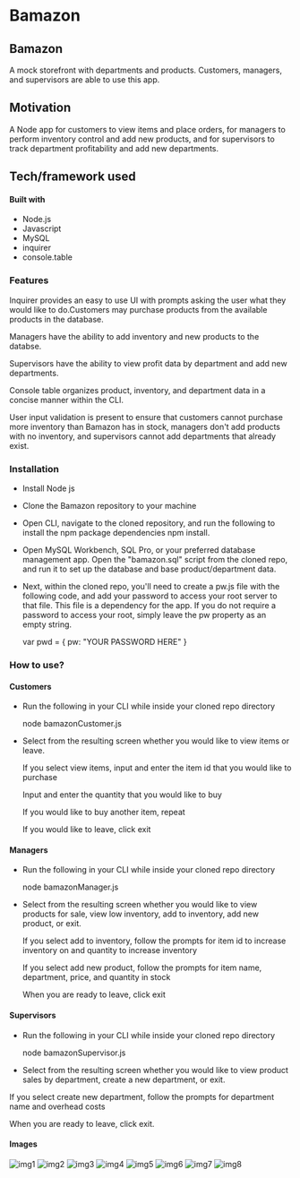 # Bamazon
## Bamazon
A mock storefront with departments and products. Customers, managers, and supervisors are able to use this app.

## Motivation
A Node app for customers to view items and place orders, for managers to perform inventory control and add new products, and for supervisors to track department profitability and add new departments.

## Tech/framework used

#### Built with

- Node.js
- Javascript
- MySQL
- inquirer
- console.table

### Features

Inquirer provides an easy to use UI with prompts asking the user what they would like to do.Customers may purchase products from the available products in the database.

Managers have the ability to add inventory and new products to the databse.

Supervisors have the ability to view profit data by department and add new departments.

Console table organizes product, inventory, and department data in a concise manner within the CLI.

User input validation is present to ensure that customers cannot purchase more inventory than Bamazon has in stock, managers don't add products with no inventory, and supervisors cannot add departments that already exist.

### Installation
- Install Node js

- Clone the Bamazon repository to your machine

- Open CLI, navigate to the cloned repository, and run the      following to install the npm package dependencies npm install.

- Open MySQL Workbench, SQL Pro, or your preferred database    management app. Open the "bamazon.sql" script from the cloned repo, and run it to set up the database and base product/department data.

- Next, within the cloned repo, you'll need to create a pw.js   file with the following code, and add your password to access your root server to that file. This file is a dependency for the app. If you do not require a password to access your root, simply leave the pw property as an empty string.

  var pwd = {
	pw: "YOUR PASSWORD HERE"
  }
	
### How to use?

#### Customers

- Run the following in your CLI while inside your cloned repo directory

  node bamazonCustomer.js

- Select from the resulting screen whether you would like to view items or leave.

    If you select view items, input and enter the item id that you would like to purchase

    Input and enter the quantity that you would like to buy

    If you would like to buy another item, repeat

    If you would like to leave, click exit

#### Managers

- Run the following in your CLI while inside your cloned repo directory

  node bamazonManager.js
- Select from the resulting screen whether you would like to view products for sale, view low inventory, add to inventory, add new product, or exit.

    If you select add to inventory, follow the prompts for item id to increase inventory on and quantity to increase inventory

    If you select add new product, follow the prompts for item name, department, price, and quantity in stock

    When you are ready to leave, click exit

#### Supervisors

- Run the following in your CLI while inside your cloned repo directory

  node bamazonSupervisor.js

- Select from the resulting screen whether you would like to view product sales by department, create a new department, or exit.

If you select create new department, follow the prompts for department name and overhead costs

When you are ready to leave, click exit.

#### Images

![img1](https://user-images.githubusercontent.com/25557837/86536736-cbb57b00-be9e-11ea-9339-4b31fbd4eb14.PNG)
![img2](https://user-images.githubusercontent.com/25557837/86536738-cc4e1180-be9e-11ea-9238-2460a4215d0a.PNG)
![img3](https://user-images.githubusercontent.com/25557837/86536740-cce6a800-be9e-11ea-9247-aaedbbc6e9af.PNG)
![img4](https://user-images.githubusercontent.com/25557837/86536741-cce6a800-be9e-11ea-8521-edb584a632c0.PNG)
![img5](https://user-images.githubusercontent.com/25557837/86536743-cce6a800-be9e-11ea-913b-2f1382f749a4.PNG)
![img6](https://user-images.githubusercontent.com/25557837/86536744-cce6a800-be9e-11ea-9cf5-c242a5d0524c.PNG)
![img7](https://user-images.githubusercontent.com/25557837/86536746-cd7f3e80-be9e-11ea-9b77-75487eca0d3f.PNG)
![img8](https://user-images.githubusercontent.com/25557837/86536748-cd7f3e80-be9e-11ea-876a-a1dcc44579c0.PNG)
